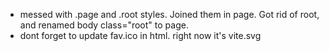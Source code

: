 - messed with .page and .root styles. Joined them in page. Got rid of root, and renamed body class="root" to page.
- dont forget to update fav.ico in html. right now it's vite.svg

